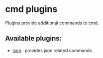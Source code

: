 cmd plugins
===========

Plugins provide additional commands to cmd.

## Available plugins:
- [json](https://github.com/gobs/cmd/tree/master/plugins/json) : provides json related commands
